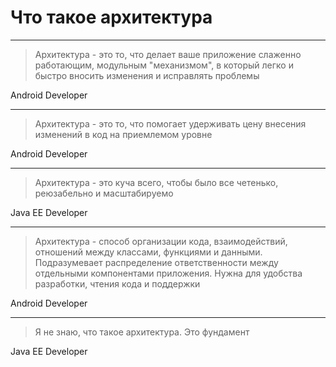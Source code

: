 <!-- .slide:    data-background-color="#699f00" -->
<!-- .slide:    class="center center-horizontal" -->
<!-- .slide:    data-transition="convex" -->

# Что такое архитектура

---

<!-- .slide:    class="center center-horizontal" -->
<!-- .slide:    data-transition="convex-in slide-out" -->

> Архитектура - это то, что делает ваше приложение слаженно работающим, модульным "механизмом", в который легко и быстро вносить изменения и исправлять проблемы

<!-- .element: class="noveo-quote" -->

Android Developer <!-- .element: style="position: absolute; right: 0" -->

------

<!-- .slide:    class="center center-horizontal" -->

> Архитектура - это то, что помогает удерживать цену внесения изменений в код на приемлемом уровне

<!-- .element: class="noveo-quote" -->

Android Developer <!-- .element: style="position: absolute; right: 0" -->

------

<!-- .slide:    class="center center-horizontal" -->

> Архитектура - это куча всего, чтобы было все четенько, реюзабельно и масштабируемо

<!-- .element: class="noveo-quote" -->

Java EE Developer <!-- .element: style="position: absolute; right: 0" -->

------

<!-- .slide:    class="center center-horizontal" -->
<!-- .slide:    data-transition="slide-in convex-out" -->

> Архитектура - способ организации кода, взаимодействий, отношений между классами, функциями и данными. Подразумевает распределение ответственности между отдельными компонентами приложения. Нужна для удобства разработки, чтения кода и поддержки

<!-- .element: class="noveo-quote" -->

Android Developer <!-- .element: style="position: absolute; right: 0" -->

------

<!-- .slide:    class="center center-horizontal" -->

> Я не знаю, что такое архитектура. Это фундамент

<!-- .element: class="noveo-quote" -->

Java EE Developer <!-- .element: style="position: absolute; right: 0" -->